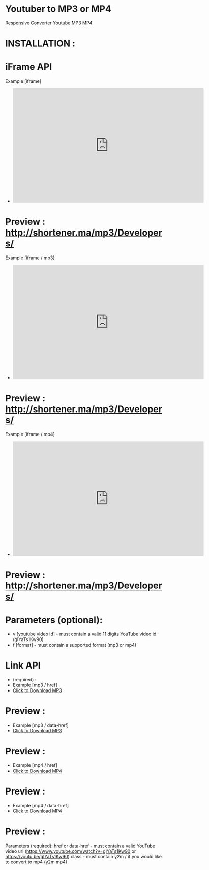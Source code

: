 # Youtuber to MP3 or MP4
Responsive Converter Youtube MP3 MP4

# INSTALLATION : 

# iFrame API

Example [iframe]
- <iframe src="http://shortener.ma/iframe/" width="600" height="360" scrolling="no" style="border:none;"></iframe>

# Preview : http://shortener.ma/mp3/Developers/

Example [iframe / mp3]
- <iframe src="http://shortener.ma/iframe/?v=gIYaTs1Kw90&f=mp3" width="600" height="360" scrolling="no" style="border:none;"></iframe>

# Preview : http://shortener.ma/mp3/Developers/

Example [iframe / mp4]
- <iframe src="http://shortener.ma/iframe/?v=gIYaTs1Kw90&f=mp4" width="600" height="360" scrolling="no" style="border:none;"></iframe>

# Preview : http://shortener.ma/mp3/Developers/

# Parameters (optional):
- v [youtube video id] - must contain a valid 11 digits YouTube video id (gIYaTs1Kw90)
- f [format] - must contain a supported format (mp3 or mp4)



# Link API

- (required) : <script type="text/javascript" src="https://shortener.ma/iframe/js/link.js"></script>
- Example [mp3 / href] 
- <!-- HTML CODE--><a href="https://www.youtube.com/watch?v=gIYaTs1Kw90" target="_self" class="y2m"> Click to Download MP3</a>

# Preview :

- Example [mp3 / data-href]
- <!-- HTML CODE--><a href="" data-href="https://www.youtube.com/watch?v=gIYaTs1Kw90" target="_self" class="y2m"> Click to Download MP3</a>

# Preview :

- Example [mp4 / href]
- <!-- HTML CODE--><a href="https://www.youtube.com/watch?v=gIYaTs1Kw90" target="_self" class="y2m mp4"> Click to Download MP4</a>

# Preview :

- Example [mp4 / data-href]
- <!-- HTML CODE--><a href="" data-href="https://www.youtube.com/watch?v=gIYaTs1Kw90" target="_self" class="y2m mp4"> Click to Download MP4</a>

# Preview :

Parameters (required):
href or data-href - must contain a valid YouTube video url (https://www.youtube.com/watch?v=gIYaTs1Kw90 or https://youtu.be/gIYaTs1Kw90)
class - must contain y2m / if you would like to convert to mp4 (y2m mp4)
